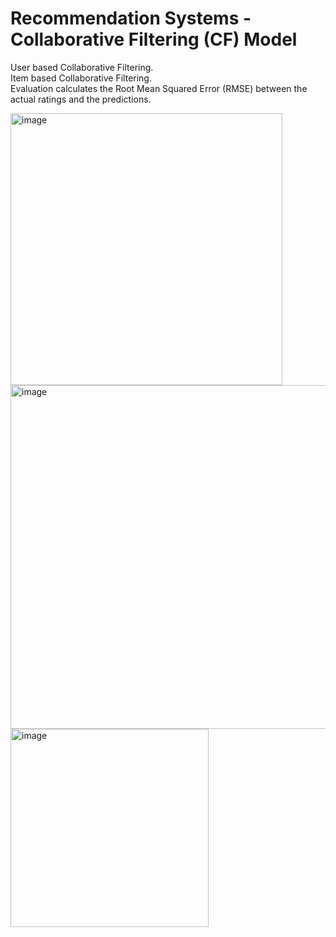 # Recommendation Systems - Collaborative Filtering (CF) Model

User based Collaborative Filtering.  
Item based Collaborative Filtering.  
Evaluation calculates the Root Mean Squared Error (RMSE) between the actual ratings and the predictions.   

<p float="left">
<img width="435" alt="image" src="https://user-images.githubusercontent.com/112930532/214788057-82af0da3-bd47-4f01-9c4e-4dbabb96d581.png">
<img width="550" alt="image" src="https://user-images.githubusercontent.com/112930532/214788070-0f637247-b69f-471e-b3fa-da4dfc50c654.png">
<img width="317" alt="image" src="https://user-images.githubusercontent.com/112930532/214787744-7fdfb2d1-341e-4abd-a7e9-5a99f49c2c0e.png">

